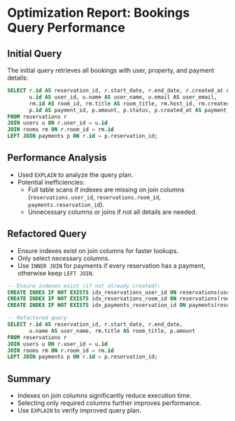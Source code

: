 # Optimization Report: Bookings Query Performance

## Initial Query
The initial query retrieves all bookings with user, property, and payment details:

```sql
SELECT r.id AS reservation_id, r.start_date, r.end_date, r.created_at AS reservation_created_at,
       u.id AS user_id, u.name AS user_name, u.email AS user_email,
       rm.id AS room_id, rm.title AS room_title, rm.host_id, rm.created_at AS room_created_at,
       p.id AS payment_id, p.amount, p.status, p.created_at AS payment_created_at
FROM reservations r
JOIN users u ON r.user_id = u.id
JOIN rooms rm ON r.room_id = rm.id
LEFT JOIN payments p ON r.id = p.reservation_id;
```

## Performance Analysis
- Used `EXPLAIN` to analyze the query plan.
- Potential inefficiencies:
  - Full table scans if indexes are missing on join columns (`reservations.user_id`, `reservations.room_id`, `payments.reservation_id`).
  - Unnecessary columns or joins if not all details are needed.

## Refactored Query
- Ensure indexes exist on join columns for faster lookups.
- Only select necessary columns.
- Use `INNER JOIN` for payments if every reservation has a payment, otherwise keep `LEFT JOIN`.

```sql
-- Ensure indexes exist (if not already created):
CREATE INDEX IF NOT EXISTS idx_reservations_user_id ON reservations(user_id);
CREATE INDEX IF NOT EXISTS idx_reservations_room_id ON reservations(room_id);
CREATE INDEX IF NOT EXISTS idx_payments_reservation_id ON payments(reservation_id);

-- Refactored query
SELECT r.id AS reservation_id, r.start_date, r.end_date,
       u.name AS user_name, rm.title AS room_title, p.amount
FROM reservations r
JOIN users u ON r.user_id = u.id
JOIN rooms rm ON r.room_id = rm.id
LEFT JOIN payments p ON r.id = p.reservation_id;
```

## Summary
- Indexes on join columns significantly reduce execution time.
- Selecting only required columns further improves performance.
- Use `EXPLAIN` to verify improved query plan.
